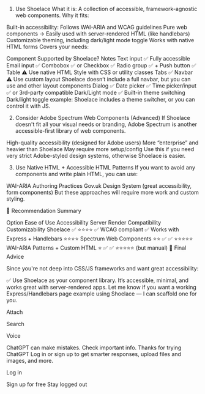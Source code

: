 1. Use Shoelace
   What it is: A collection of accessible, framework-agnostic web components.
   Why it fits:

Built-in accessibility: Follows WAI-ARIA and WCAG guidelines
Pure web components → Easily used with server-rendered HTML (like handlebars)
Customizable theming, including dark/light mode toggle
Works with native HTML forms
Covers your needs:

Component Supported by Shoelace? Notes
Text input ✅ <sl-input> Fully accessible
Email input ✅ <sl-input type="email">
Combobox ✅ <sl-select> or <sl-combobox>
Checkbox ✅ <sl-checkbox>
Radio group ✅ <sl-radio-group> + <sl-radio>
Push button ✅ <sl-button>
Table ⚠️ Use native HTML Style with CSS or utility classes
Tabs ✅ <sl-tab-group>
Navbar ⚠️ Use custom layout Shoelace doesn’t include a full navbar, but you can use <sl-button> and other layout components
Dialog ✅ <sl-dialog>
Date picker ✅ <sl-date-picker>
Time picker/input ✅ <sl-input type="time"> or 3rd-party compatible
Dark/Light mode ✅ Built-in theme switching
Dark/light toggle example: Shoelace includes a theme switcher, or you can control it with JS.

2. Consider Adobe Spectrum Web Components (Advanced)
   If Shoelace doesn't fit all your visual needs or branding, Adobe Spectrum is another accessible-first library of web components.

High-quality accessibility (designed for Adobe users)
More “enterprise” and heavier than Shoelace
May require more setup/config
Use this if you need very strict Adobe-styled design systems, otherwise Shoelace is easier.

3. Use Native HTML + Accessible HTML Patterns
   If you want to avoid any components and write plain HTML, you can use:

WAI-ARIA Authoring Practices
Gov.uk Design System (great accessibility, form components)
But these approaches will require more work and custom styling.

🧩 Recommendation Summary

Option Ease of Use Accessibility Server Render Compatibility Customizability
Shoelace ✅ ⭐⭐⭐⭐ ✅ WCAG compliant ✅ Works with Express + Handlebars ⭐⭐⭐⭐
Spectrum Web Components ⭐⭐ ✅ ✅ ⭐⭐⭐⭐⭐
WAI-ARIA Patterns + Custom HTML ⭐ ✅ ✅ ⭐⭐⭐⭐⭐ (but manual)
🚀 Final Advice

Since you're not deep into CSS/JS frameworks and want great accessibility:

✅ Use Shoelace as your component library.
It’s accessible, minimal, and works great with server-rendered apps.
Let me know if you want a working Express/Handlebars page example using Shoelace — I can scaffold one for you.

Attach

Search

Voice

ChatGPT can make mistakes. Check important info.
Thanks for trying ChatGPT
Log in or sign up to get smarter responses, upload files and images, and more.

Log in

Sign up for free
Stay logged out

